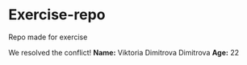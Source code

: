 # Еxercise-repo
Repo made for exercise

We resolved the conflict!
**Name:** Viktoria Dimitrova Dimitrova
**Age:** 22

